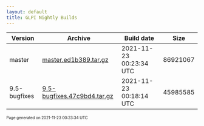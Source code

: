 ```yaml
---
layout: default
title: GLPI Nightly Builds
---
```


Version|Archive|Build date|Size
---|---|---|---
master|[master.ed1b389.tar.gz](master.ed1b389.tar.gz)|2021-11-23 00:23:34 UTC|86921067
9.5-bugfixes|[9.5-bugfixes.47c9bd4.tar.gz](9.5-bugfixes.47c9bd4.tar.gz)|2021-11-23 00:18:14 UTC|45985585

<font size="1">Page generated on 2021-11-23 00:23:34 UTC</font>
